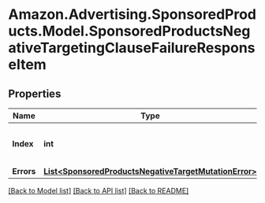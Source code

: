 # Amazon.Advertising.SponsoredProducts.Model.SponsoredProductsNegativeTargetingClauseFailureResponseItem

## Properties

Name | Type | Description | Notes
------------ | ------------- | ------------- | -------------
**Index** | **int** | the index of the NegativeTargetingClause in the array from the request body | 
**Errors** | [**List&lt;SponsoredProductsNegativeTargetMutationError&gt;**](SponsoredProductsNegativeTargetMutationError.md) | A list of validation errors | [optional] 

[[Back to Model list]](../README.md#documentation-for-models) [[Back to API list]](../README.md#documentation-for-api-endpoints) [[Back to README]](../README.md)

